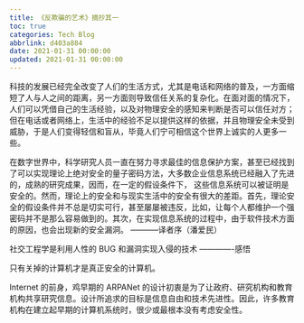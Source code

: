 ```yaml
---
title: 《反欺骗的艺术》摘抄其一
toc: true
categories: Tech Blog
abbrlink: d403a884
date: 2021-01-31 00:00:00
updated: 2021-01-31 00:00:00
---
```


科技的发展已经完全改变了人们的生活方式，尤其是电话和网络的普及，一方面缩短了人与人之间的距离，另一方面则导致信任关系的复杂化。在面对面的情况下，人们可以凭借自己的生活经验，以及对物理安全的感知来判断是否可以信任对方；但在电话或者网络上，生活中的经验不足以提供这样的依据，并且物理安全未受到威胁，于是人们变得轻信和盲从，毕竟人们宁可相信这个世界上诚实的人更多一些。

<!--more-->

在数字世界中，科学研究人员一直在努力寻求最佳的信息保护方案，甚至已经找到了可以实现理论上绝对安全的量子密码方法，大多数企业信息系统已经融入了先进的，成熟的研究成果，因而，在一定的假设条件下， 这些信息系统可以被证明是安全的。然而，理论上的安全和与现实生活中的安全有很大的差距。首先，理论安全的假设条件并不总是切实可行，甚至屡屡被违反，比如，让每个人都维护一个强密码并不是那么容易做到的。其次，在实现信息系统的过程中，由于软件技术方面的原因，也会出现新的安全漏洞。 ———–译者序（潘爱民）

社交工程学是利用人性的 BUG 和漏洞实现入侵的技术 ————-感悟

只有关掉的计算机才是真正安全的计算机。

Internet 的前身，鸡早期的 ARPANet 的设计初衷是为了让政府、研究机构和教育机构共享研究信息。设计所追求的目标是信息自由和技术先进性。因此，许多教育机构在建立起早期的计算机系统时，很少或最根本没有考虑安全性。
